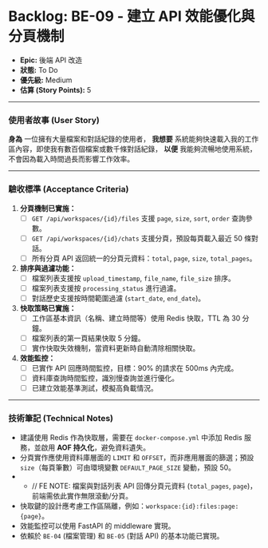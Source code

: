 # Backlog: BE-09 - 建立 API 效能優化與分頁機制

- **Epic:** 後端 API 改造
- **狀態:** To Do
- **優先級:** Medium
- **估算 (Story Points):** 5

---

### 使用者故事 (User Story)

**身為** 一位擁有大量檔案和對話紀錄的使用者，
**我想要** 系統能夠快速載入我的工作區內容，即使我有數百個檔案或數千條對話紀錄，
**以便** 我能夠流暢地使用系統，不會因為載入時間過長而影響工作效率。

---

### 驗收標準 (Acceptance Criteria)

1.  **分頁機制已實施：**
    -   [ ] `GET /api/workspaces/{id}/files` 支援 `page`, `size`, `sort`, `order` 查詢參數。
    -   [ ] `GET /api/workspaces/{id}/chats` 支援分頁，預設每頁載入最近 50 條對話。
    -   [ ] 所有分頁 API 返回統一的分頁元資料：`total`, `page`, `size`, `total_pages`。

2.  **排序與過濾功能：**
    -   [ ] 檔案列表支援按 `upload_timestamp`, `file_name`, `file_size` 排序。
    -   [ ] 檔案列表支援按 `processing_status` 進行過濾。
    -   [ ] 對話歷史支援按時間範圍過濾 (`start_date`, `end_date`)。

3.  **快取策略已實施：**
    -   [ ] 工作區基本資訊（名稱、建立時間等）使用 Redis 快取，TTL 為 30 分鐘。
    -   [ ] 檔案列表的第一頁結果快取 5 分鐘。
    -   [ ] 實作快取失效機制，當資料更新時自動清除相關快取。

4.  **效能監控：**
    -   [ ] 已實作 API 回應時間監控，目標：90% 的請求在 500ms 內完成。
    -   [ ] 資料庫查詢時間監控，識別慢查詢並進行優化。
    -   [ ] 已建立效能基準測試，模擬高負載情況。

---

### 技術筆記 (Technical Notes)

-   建議使用 Redis 作為快取層，需要在 `docker-compose.yml` 中添加 Redis 服務，並啟用 **AOF 持久化**，避免資料遺失。
-   分頁實作應使用資料庫層面的 `LIMIT` 和 `OFFSET`，而非應用層面的篩選；預設 `size`（每頁筆數）可由環境變數 `DEFAULT_PAGE_SIZE` 變動，預設 50。
-   -   // FE NOTE: 檔案與對話列表 API 回傳分頁元資料 (`total_pages`, `page`)，前端需依此實作無限滾動/分頁。
-   快取鍵的設計應考慮工作區隔離，例如：`workspace:{id}:files:page:{page}`。
-   效能監控可以使用 FastAPI 的 middleware 實現。
-   依賴於 `BE-04` (檔案管理) 和 `BE-05` (對話 API) 的基本功能已實現。 